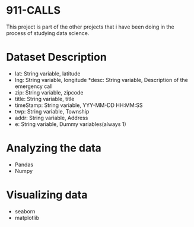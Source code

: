 # 911-CALLS
This project is part of the other projects that i have been doing in the process of studying data science.
# Dataset Description
* lat: String variable, latitude
* lng: String variable, longitude
*desc: String variable, Description of the emergency call
* zip: String variable, zipcode
* title: String variable, title
* timeStamp: String variable, YYY-MM-DD HH:MM:SS
* twp: String variable, Township
* addr: String variable, Address
* e: String variable, Dummy variables(always 1)
# Analyzing the data
* Pandas
* Numpy
# Visualizing data
* seaborn
* matplotlib
